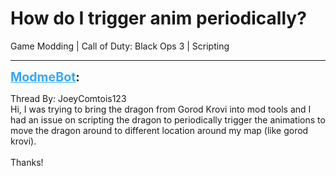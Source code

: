 # How do I trigger anim periodically?
Game Modding | Call of Duty: Black Ops 3 | Scripting

---
<strong style="font-size: 1.4em;"><span style="text-decoration: underline;text-decoration-color: #34a7f9;"><span style="color:#34a7f9;">ModmeBot</span></span>:</strong>

<p>Thread By: JoeyComtois123<br />Hi, I was trying to bring the dragon from Gorod Krovi into mod tools and I had an issue on scripting the dragon to periodically trigger the animations to move the dragon around to different location around my map (like gorod krovi). <br /> <br />Thanks!</p>
